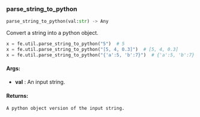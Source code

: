 

### parse_string_to_python
```python
parse_string_to_python(val:str) -> Any
```
Convert a string into a python object.


```python
x = fe.util.parse_string_to_python("5")  # 5
x = fe.util.parse_string_to_python("[5, 4, 0.3]")  # [5, 4, 0.3]
x = fe.util.parse_string_to_python("{'a':5, 'b':7}")  # {'a':5, 'b':7}
```



#### Args:

* **val** :  An input string.

#### Returns:
    A python object version of the input string.